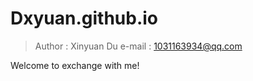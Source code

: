 # Dxyuan.github.io
> Author : Xinyuan Du
> e-mail : 1031163934@qq.com  

Welcome to exchange with me!  
